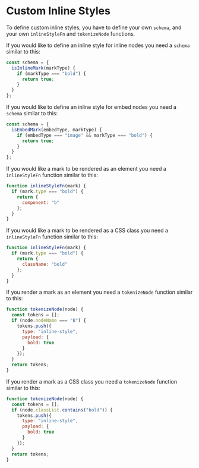 # Custom Inline Styles

To define custom inline styles, you have to define your own `schema`, and your own `inlineStyleFn` and `tokenizeNode` functions.

If you would like to define an inline style for inline nodes you need a `schema` similar to this:

```jsx
const schema = {
  isInlineMark(markType) {
    if (markType === "bold") {
      return true;
    }
  }
};
```

If you would like to define an inline style for embed nodes you need a `schema` similar to this:

```jsx
const schema = {
  isEmbedMark(embedType, markType) {
    if (embedType === "image" && markType === "bold") {
      return true;
    }
  }
};
```

If you would like a mark to be rendered as an element you need a `inlineStyleFn` function similar to this:

```jsx
function inlineStyleFn(mark) {
  if (mark.type === "bold") {
    return {
      component: "b"
    };
  }
}
```

If you would like a mark to be rendered as a CSS class you need a `inlineStyleFn` function similar to this:

```jsx
function inlineStyleFn(mark) {
  if (mark.type === "bold") {
    return {
      className: "bold"
    };
  }
}
```

If you render a mark as an element you need a `tokenizeNode` function similar to this:

```jsx
function tokenizeNode(node) {
  const tokens = [];
  if (node.nodeName === "B") {
    tokens.push({
      type: "inline-style",
      payload: {
        bold: true
      }
    });
  }
  return tokens;
}
```

If you render a mark as a CSS class you need a `tokenizeNode` function similar to this:

```jsx
function tokenizeNode(node) {
  const tokens = [];
  if (node.classList.contains("bold")) {
    tokens.push({
      type: "inline-style",
      payload: {
        bold: true
      }
    });
  }
  return tokens;
}
```
